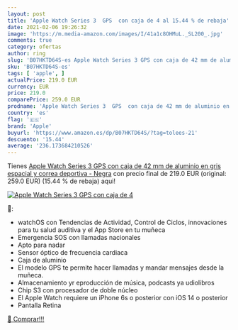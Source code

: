 ```yaml
---
layout: post
title: 'Apple Watch Series 3  GPS  con caja de 4 al 15.44 % de rebaja'
date: 2021-02-06 19:26:32
image: 'https://m.media-amazon.com/images/I/41a1c8OHMuL._SL200_.jpg'
comments: true
category: ofertas
author: ring
slug: 'B07HKTD64S-es Apple Watch Series 3 GPS con caja de 42 mm de aluminio en...'
sku: 'B07HKTD64S-es'
tags: [ 'apple', ]
actualPrice: 219.0 EUR
currency: EUR
price: 219.0
comparePrice: 259.0 EUR
prodname: 'Apple Watch Series 3  GPS  con caja de 42 mm de aluminio en gris espacial y correa deportiva - Negra'
country: 'es'
flag: '🇪🇸'
brand: 'Apple'
buyurl: 'https://www.amazon.es/dp/B07HKTD64S/?tag=tolees-21'
descuento: '15.44'
average: '236.173684210526'
---
```


Tienes [Apple Watch Series 3  GPS  con caja de 42 mm de aluminio en gris espacial y correa deportiva - Negra](https://www.amazon.es/dp/B07HKTD64S/?tag=tolees-21) con precio final de  219.0 EUR (original: 259.0 EUR) (15.44 %  de rebaja) aqui!

[![Apple Watch Series 3  GPS  con caja de 4](https://m.media-amazon.com/images/I/41a1c8OHMuL._SL200_.jpg)](https://www.amazon.es/dp/B07HKTD64S/?tag=tolees-21)

🔎:

- watchOS con Tendencias de Actividad, Control de Ciclos, innovaciones para tu salud auditiva y el App Store en tu muñeca
- Emergencia SOS con llamadas nacionales
- Apto para nadar
- Sensor óptico de frecuencia cardiaca
- Caja de aluminio
- El modelo GPS te permite hacer llamadas y mandar mensajes desde la muñeca.
- Almacenamiento yr eproducción de música, podcasts ya udiolibros
- Chip S3 con procesador de doble núcleo
- El Apple Watch requiere un iPhone 6s o posterior con iOS 14 o posterior
- Pantalla Retina

[🛒 Comprar!!!](https://www.amazon.es/dp/B07HKTD64S/?tag=tolees-21)
